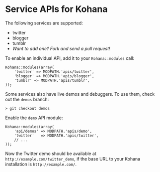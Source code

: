 # Service APIs for Kohana

The following services are supported:

- twitter
- blogger
- tumblr
- *Want to add one? Fork and send a pull request!*

To enable an individual API, add it to your `Kohana::modules` call:

    Kohana::modules(array(
        'twitter' => MODPATH.'apis/twitter',
        'blogger' => MODPATH.'apis/blogger',
        'tumblr' => MODPATH.'apis/tumblr',
    ));

Some services also have live demos and debuggers. To use them, check out the `demos` branch:

    > git checkout demos

Enable the `demo` API module:

    Kohana::modules(array(
        'api/demos' => MODPATH.'apis/demo',
        'twitter'   => MODPATH.'apis/twitter',
        // ...
    ));

Now the Twitter demo should be available at `http://example.com/twitter_demo`, if the base URL to your Kohana installation is `http://example.com/`.
